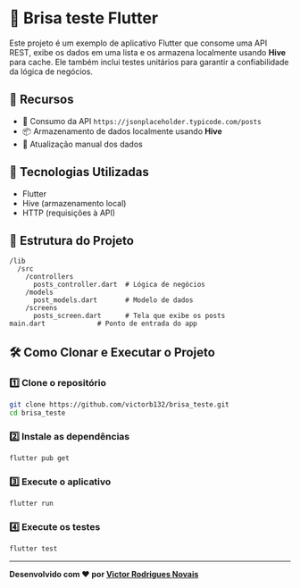 # 📱 Brisa teste Flutter

Este projeto é um exemplo de aplicativo Flutter que consome uma API REST, exibe os dados em uma lista e os armazena localmente usando **Hive** para cache. Ele também inclui testes unitários para garantir a confiabilidade da lógica de negócios.

## 📌 Recursos

- 🔗 Consumo da API `https://jsonplaceholder.typicode.com/posts`
- 📦 Armazenamento de dados localmente usando **Hive**
- 🔄 Atualização manual dos dados

## 🚀 Tecnologias Utilizadas

- Flutter
- Hive (armazenamento local)
- HTTP (requisições à API)

## 📂 Estrutura do Projeto

```
/lib
  /src
    /controllers
      posts_controller.dart  # Lógica de negócios
    /models
      post_models.dart       # Modelo de dados
    /screens
      posts_screen.dart      # Tela que exibe os posts
main.dart             # Ponto de entrada do app
```

## 🛠️ Como Clonar e Executar o Projeto

### 1️⃣ Clone o repositório

```sh
git clone https://github.com/victorb132/brisa_teste.git
cd brisa_teste
```

### 2️⃣ Instale as dependências

```sh
flutter pub get
```

### 3️⃣ Execute o aplicativo

```sh
flutter run
```

### 4️⃣ Execute os testes

```sh
flutter test
```

---

**Desenvolvido com ❤️ por [Victor Rodrigues Novais](https://github.com/victorb132)**
